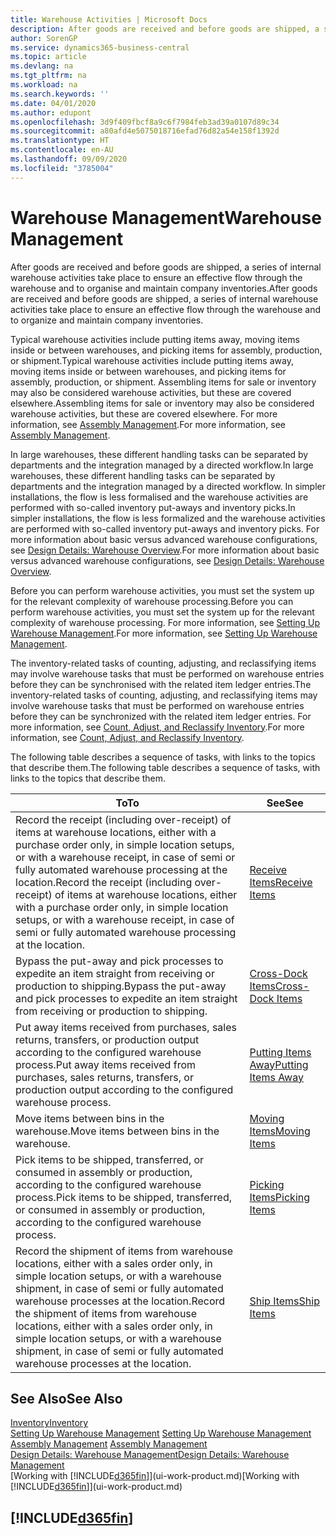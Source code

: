 ```yaml
---
title: Warehouse Activities | Microsoft Docs
description: After goods are received and before goods are shipped, a series of internal warehouse activities take place to ensure an effective flow through the warehouse and to organise and maintain company inventories.
author: SorenGP
ms.service: dynamics365-business-central
ms.topic: article
ms.devlang: na
ms.tgt_pltfrm: na
ms.workload: na
ms.search.keywords: ''
ms.date: 04/01/2020
ms.author: edupont
ms.openlocfilehash: 3d9f409fbcf8a9c6f7984feb3ad39a0107d89c34
ms.sourcegitcommit: a80afd4e5075018716efad76d82a54e158f1392d
ms.translationtype: HT
ms.contentlocale: en-AU
ms.lasthandoff: 09/09/2020
ms.locfileid: "3785004"
---
```

# <a name="warehouse-management"></a><span data-ttu-id="03b6a-103">Warehouse Management</span><span class="sxs-lookup"><span data-stu-id="03b6a-103">Warehouse Management</span></span>
<span data-ttu-id="03b6a-104">After goods are received and before goods are shipped, a series of internal warehouse activities take place to ensure an effective flow through the warehouse and to organise and maintain company inventories.</span><span class="sxs-lookup"><span data-stu-id="03b6a-104">After goods are received and before goods are shipped, a series of internal warehouse activities take place to ensure an effective flow through the warehouse and to organize and maintain company inventories.</span></span>

<span data-ttu-id="03b6a-105">Typical warehouse activities include putting items away, moving items inside or between warehouses, and picking items for assembly, production, or shipment.</span><span class="sxs-lookup"><span data-stu-id="03b6a-105">Typical warehouse activities include putting items away, moving items inside or between warehouses, and picking items for assembly, production, or shipment.</span></span> <span data-ttu-id="03b6a-106">Assembling items for sale or inventory may also be considered warehouse activities, but these are covered elsewhere.</span><span class="sxs-lookup"><span data-stu-id="03b6a-106">Assembling items for sale or inventory may also be considered warehouse activities, but these are covered elsewhere.</span></span> <span data-ttu-id="03b6a-107">For more information, see [Assembly Management](assembly-assemble-items.md).</span><span class="sxs-lookup"><span data-stu-id="03b6a-107">For more information, see [Assembly Management](assembly-assemble-items.md).</span></span>  

<span data-ttu-id="03b6a-108">In large warehouses, these different handling tasks can be separated by departments and the integration managed by a directed workflow.</span><span class="sxs-lookup"><span data-stu-id="03b6a-108">In large warehouses, these different handling tasks can be separated by departments and the integration managed by a directed workflow.</span></span> <span data-ttu-id="03b6a-109">In simpler installations, the flow is less formalised and the warehouse activities are performed with so-called inventory put-aways and inventory picks.</span><span class="sxs-lookup"><span data-stu-id="03b6a-109">In simpler installations, the flow is less formalized and the warehouse activities are performed with so-called inventory put-aways and inventory picks.</span></span> <span data-ttu-id="03b6a-110">For more information about basic versus advanced warehouse configurations, see [Design Details: Warehouse Overview](design-details-warehouse-overview.md).</span><span class="sxs-lookup"><span data-stu-id="03b6a-110">For more information about basic versus advanced warehouse configurations, see [Design Details: Warehouse Overview](design-details-warehouse-overview.md).</span></span>

<span data-ttu-id="03b6a-111">Before you can perform warehouse activities, you must set the system up for the relevant complexity of warehouse processing.</span><span class="sxs-lookup"><span data-stu-id="03b6a-111">Before you can perform warehouse activities, you must set the system up for the relevant complexity of warehouse processing.</span></span> <span data-ttu-id="03b6a-112">For more information, see [Setting Up Warehouse Management](warehouse-setup-warehouse.md).</span><span class="sxs-lookup"><span data-stu-id="03b6a-112">For more information, see [Setting Up Warehouse Management](warehouse-setup-warehouse.md).</span></span>

<span data-ttu-id="03b6a-113">The inventory-related tasks of counting, adjusting, and reclassifying items may involve warehouse tasks that must be performed on warehouse entries before they can be synchronised with the related item ledger entries.</span><span class="sxs-lookup"><span data-stu-id="03b6a-113">The inventory-related tasks of counting, adjusting, and reclassifying items may involve warehouse tasks that must be performed on warehouse entries before they can be synchronized with the related item ledger entries.</span></span> <span data-ttu-id="03b6a-114">For more information, see [Count, Adjust, and Reclassify Inventory](inventory-how-count-adjust-reclassify.md).</span><span class="sxs-lookup"><span data-stu-id="03b6a-114">For more information, see [Count, Adjust, and Reclassify Inventory](inventory-how-count-adjust-reclassify.md).</span></span>

 <span data-ttu-id="03b6a-115">The following table describes a sequence of tasks, with links to the topics that describe them.</span><span class="sxs-lookup"><span data-stu-id="03b6a-115">The following table describes a sequence of tasks, with links to the topics that describe them.</span></span>   

|<span data-ttu-id="03b6a-116">**To**</span><span class="sxs-lookup"><span data-stu-id="03b6a-116">**To**</span></span>|<span data-ttu-id="03b6a-117">**See**</span><span class="sxs-lookup"><span data-stu-id="03b6a-117">**See**</span></span>|  
|------------|-------------|  
|<span data-ttu-id="03b6a-118">Record the receipt (including over-receipt) of items at warehouse locations, either with a purchase order only, in simple location setups, or with a warehouse receipt, in case of semi or fully automated warehouse processing at the location.</span><span class="sxs-lookup"><span data-stu-id="03b6a-118">Record the receipt (including over-receipt) of items at warehouse locations, either with a purchase order only, in simple location setups, or with a warehouse receipt, in case of semi or fully automated warehouse processing at the location.</span></span>|[<span data-ttu-id="03b6a-119">Receive Items</span><span class="sxs-lookup"><span data-stu-id="03b6a-119">Receive Items</span></span>](warehouse-how-receive-items.md)|
|<span data-ttu-id="03b6a-120">Bypass the put-away and pick processes to expedite an item straight from receiving or production to shipping.</span><span class="sxs-lookup"><span data-stu-id="03b6a-120">Bypass the put-away and pick processes to expedite an item straight from receiving or production to shipping.</span></span>|[<span data-ttu-id="03b6a-121">Cross-Dock Items</span><span class="sxs-lookup"><span data-stu-id="03b6a-121">Cross-Dock Items</span></span>](warehouse-how-to-cross-dock-items.md)|    
|<span data-ttu-id="03b6a-122">Put away items received from purchases, sales returns, transfers, or production output according to the configured warehouse process.</span><span class="sxs-lookup"><span data-stu-id="03b6a-122">Put away items received from purchases, sales returns, transfers, or production output according to the configured warehouse process.</span></span>|[<span data-ttu-id="03b6a-123">Putting Items Away</span><span class="sxs-lookup"><span data-stu-id="03b6a-123">Putting Items Away</span></span>](warehouse-put-away-items.md)|
|<span data-ttu-id="03b6a-124">Move items between bins in the warehouse.</span><span class="sxs-lookup"><span data-stu-id="03b6a-124">Move items between bins in the warehouse.</span></span>|[<span data-ttu-id="03b6a-125">Moving Items</span><span class="sxs-lookup"><span data-stu-id="03b6a-125">Moving Items</span></span>](warehouse-move-items.md)|
|<span data-ttu-id="03b6a-126">Pick items to be shipped, transferred, or consumed in assembly or production, according to the configured warehouse process.</span><span class="sxs-lookup"><span data-stu-id="03b6a-126">Pick items to be shipped, transferred, or consumed in assembly or production, according to the configured warehouse process.</span></span>|[<span data-ttu-id="03b6a-127">Picking Items</span><span class="sxs-lookup"><span data-stu-id="03b6a-127">Picking Items</span></span>](warehouse-pick-items.md)|
|<span data-ttu-id="03b6a-128">Record the shipment of items from warehouse locations, either with a sales order only, in simple location setups, or with a warehouse shipment, in case of semi or fully automated warehouse processes at the location.</span><span class="sxs-lookup"><span data-stu-id="03b6a-128">Record the shipment of items from warehouse locations, either with a sales order only, in simple location setups, or with a warehouse shipment, in case of semi or fully automated warehouse processes at the location.</span></span>|[<span data-ttu-id="03b6a-129">Ship Items</span><span class="sxs-lookup"><span data-stu-id="03b6a-129">Ship Items</span></span>](warehouse-how-ship-items.md)|  

## <a name="see-also"></a><span data-ttu-id="03b6a-130">See Also</span><span class="sxs-lookup"><span data-stu-id="03b6a-130">See Also</span></span>  
[<span data-ttu-id="03b6a-131">Inventory</span><span class="sxs-lookup"><span data-stu-id="03b6a-131">Inventory</span></span>](inventory-manage-inventory.md)  
<span data-ttu-id="03b6a-132">[Setting Up Warehouse Management](warehouse-setup-warehouse.md)   </span><span class="sxs-lookup"><span data-stu-id="03b6a-132">[Setting Up Warehouse Management](warehouse-setup-warehouse.md)   </span></span>  
<span data-ttu-id="03b6a-133">[Assembly Management](assembly-assemble-items.md)  </span><span class="sxs-lookup"><span data-stu-id="03b6a-133">[Assembly Management](assembly-assemble-items.md)  </span></span>  
[<span data-ttu-id="03b6a-134">Design Details: Warehouse Management</span><span class="sxs-lookup"><span data-stu-id="03b6a-134">Design Details: Warehouse Management</span></span>](design-details-warehouse-management.md)  
<span data-ttu-id="03b6a-135">[Working with [!INCLUDE[d365fin](includes/d365fin_md.md)]](ui-work-product.md)</span><span class="sxs-lookup"><span data-stu-id="03b6a-135">[Working with [!INCLUDE[d365fin](includes/d365fin_md.md)]](ui-work-product.md)</span></span>  

## [!INCLUDE[d365fin](includes/free_trial_md.md)]  
